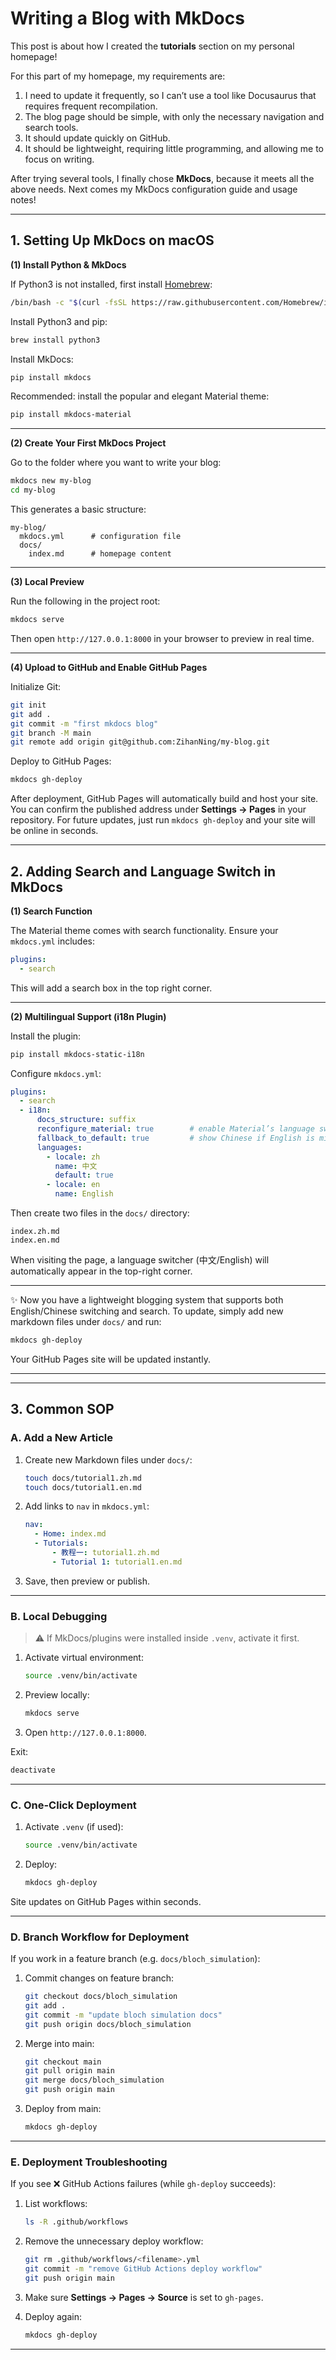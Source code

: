 # Writing a Blog with MkDocs

This post is about how I created the **tutorials** section on my personal homepage!

For this part of my homepage, my requirements are:

1. I need to update it frequently, so I can’t use a tool like Docusaurus that requires frequent recompilation.
2. The blog page should be simple, with only the necessary navigation and search tools.
3. It should update quickly on GitHub.
4. It should be lightweight, requiring little programming, and allowing me to focus on writing.

After trying several tools, I finally chose **MkDocs**, because it meets all the above needs. Next comes my MkDocs configuration guide and usage notes!

---

## 1. Setting Up MkDocs on macOS

**(1) Install Python & MkDocs**

If Python3 is not installed, first install [Homebrew](https://brew.sh/):

```bash
/bin/bash -c "$(curl -fsSL https://raw.githubusercontent.com/Homebrew/install/HEAD/install.sh)"
```

Install Python3 and pip:

```bash
brew install python3
```

Install MkDocs:

```bash
pip install mkdocs
```

Recommended: install the popular and elegant Material theme:

```bash
pip install mkdocs-material
```

---

**(2) Create Your First MkDocs Project**

Go to the folder where you want to write your blog:

```bash
mkdocs new my-blog
cd my-blog
```

This generates a basic structure:

```
my-blog/
  mkdocs.yml      # configuration file
  docs/
    index.md      # homepage content
```

---

**(3) Local Preview**

Run the following in the project root:

```bash
mkdocs serve
```

Then open `http://127.0.0.1:8000` in your browser to preview in real time.

---

**(4) Upload to GitHub and Enable GitHub Pages**

Initialize Git:

```bash
git init
git add .
git commit -m "first mkdocs blog"
git branch -M main
git remote add origin git@github.com:ZihanNing/my-blog.git
```

Deploy to GitHub Pages:

```bash
mkdocs gh-deploy
```

After deployment, GitHub Pages will automatically build and host your site. You can confirm the published address under **Settings → Pages** in your repository. For future updates, just run `mkdocs gh-deploy` and your site will be online in seconds.

---

## 2. Adding Search and Language Switch in MkDocs

**(1) Search Function**

The Material theme comes with search functionality. Ensure your `mkdocs.yml` includes:

```yaml
plugins:
  - search
```

This will add a search box in the top right corner.

---

**(2) Multilingual Support (i18n Plugin)**

Install the plugin:

```bash
pip install mkdocs-static-i18n
```

Configure `mkdocs.yml`:

```yaml
plugins:
  - search
  - i18n:
      docs_structure: suffix
      reconfigure_material: true        # enable Material’s language switcher
      fallback_to_default: true         # show Chinese if English is missing
      languages:
        - locale: zh
          name: 中文
          default: true
        - locale: en
          name: English
```

Then create two files in the `docs/` directory:

```
index.zh.md
index.en.md
```

When visiting the page, a language switcher (中文/English) will automatically appear in the top-right corner.

---

✨ Now you have a lightweight blogging system that supports both English/Chinese switching and search.
To update, simply add new markdown files under `docs/` and run:

```bash
mkdocs gh-deploy
```

Your GitHub Pages site will be updated instantly.

---

---

## 3. **Common SOP**

### A. Add a New Article

1. Create new Markdown files under `docs/`:

   ```bash
   touch docs/tutorial1.zh.md
   touch docs/tutorial1.en.md
   ```
2. Add links to `nav` in `mkdocs.yml`:

   ```yaml
   nav:
     - Home: index.md
     - Tutorials:
         - 教程一: tutorial1.zh.md
         - Tutorial 1: tutorial1.en.md
   ```
3. Save, then preview or publish.

---

### B. Local Debugging

> ⚠️ If MkDocs/plugins were installed inside `.venv`, activate it first.

1. Activate virtual environment:

   ```bash
   source .venv/bin/activate
   ```
2. Preview locally:

   ```bash
   mkdocs serve
   ```
3. Open `http://127.0.0.1:8000`.

Exit:

```bash
deactivate
```

---

### C. One-Click Deployment

1. Activate `.venv` (if used):

   ```bash
   source .venv/bin/activate
   ```
2. Deploy:

   ```bash
   mkdocs gh-deploy
   ```

Site updates on GitHub Pages within seconds.

---

### D. Branch Workflow for Deployment

If you work in a feature branch (e.g. `docs/bloch_simulation`):

1. Commit changes on feature branch:

   ```bash
   git checkout docs/bloch_simulation
   git add .
   git commit -m "update bloch simulation docs"
   git push origin docs/bloch_simulation
   ```
2. Merge into main:

   ```bash
   git checkout main
   git pull origin main
   git merge docs/bloch_simulation
   git push origin main
   ```
3. Deploy from main:

   ```bash
   mkdocs gh-deploy
   ```

---

### E. Deployment Troubleshooting

If you see ❌ GitHub Actions failures (while `gh-deploy` succeeds):

1. List workflows:

   ```bash
   ls -R .github/workflows
   ```
2. Remove the unnecessary deploy workflow:

   ```bash
   git rm .github/workflows/<filename>.yml
   git commit -m "remove GitHub Actions deploy workflow"
   git push origin main
   ```
3. Make sure **Settings → Pages → Source** is set to `gh-pages`.
4. Deploy again:

   ```bash
   mkdocs gh-deploy
   ```

---
